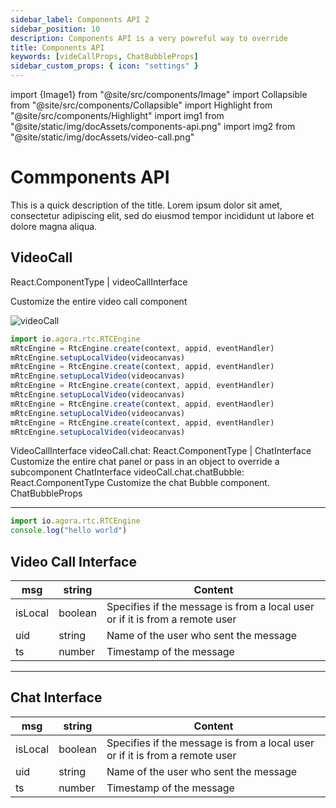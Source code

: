 ```yaml
---
sidebar_label: Components API 2
sidebar_position: 10
description: Components API is a very powreful way to override
title: Components API
keywords: [videCallProps, ChatBubbleProps]
sidebar_custom_props: { icon: "settings" }
---
```


import {Image1} from "@site/src/components/Image"
import Collapsible from "@site/src/components/Collapsible"
import Highlight from "@site/src/components/Highlight"
import img1 from "@site/static/img/docAssets/components-api.png"
import img2 from "@site/static/img/docAssets/video-call.png"

# Commponents API

This is a quick description of the title. Lorem ipsum dolor sit amet, consectetur adipiscing elit, sed do eiusmod tempor incididunt ut labore et dolore magna aliqua.

## VideoCall

<Highlight>React.ComponentType</Highlight> | <Highlight>videoCallInterface</Highlight>

Customize the entire video call component

<Image src={img2} alt="videoCall" />

```js
import io.agora.rtc.RTCEngine
mRtcEngine = RtcEngine.create(context, appid, eventHandler)
mRtcEngine.setupLocalVideo(videocanvas)
mRtcEngine = RtcEngine.create(context, appid, eventHandler)
mRtcEngine.setupLocalVideo(videocanvas)
mRtcEngine = RtcEngine.create(context, appid, eventHandler)
mRtcEngine.setupLocalVideo(videocanvas)
mRtcEngine = RtcEngine.create(context, appid, eventHandler)
mRtcEngine.setupLocalVideo(videocanvas)
mRtcEngine = RtcEngine.create(context, appid, eventHandler)
mRtcEngine.setupLocalVideo(videocanvas)
```

VideoCallInterface
videoCall.chat: React.ComponentType | ChatInterface
Customize the entire chat panel or pass in an object to override a subcomponent
ChatInterface
videoCall.chat.chatBubble: React.ComponentType
Customize the chat Bubble component.
ChatBubbleProps

---

```js
import io.agora.rtc.RTCEngine
console.log("hello world")
```

 <Collapsible collapsed>

## Video Call Interface

| msg     | string  | Content                                                                      |
| ------- | ------- | ---------------------------------------------------------------------------- |
| isLocal | boolean | Specifies if the message is from a local user or if it is from a remote user |
| uid     | string  | Name of the user who sent the message                                        |
| ts      | number  | Timestamp of the message                                                     |

</Collapsible>

---

 <Collapsible >

## Chat Interface

| msg     | string  | Content                                                                      |
| ------- | ------- | ---------------------------------------------------------------------------- |
| isLocal | boolean | Specifies if the message is from a local user or if it is from a remote user |
| uid     | string  | Name of the user who sent the message                                        |
| ts      | number  | Timestamp of the message                                                     |

</Collapsible>
